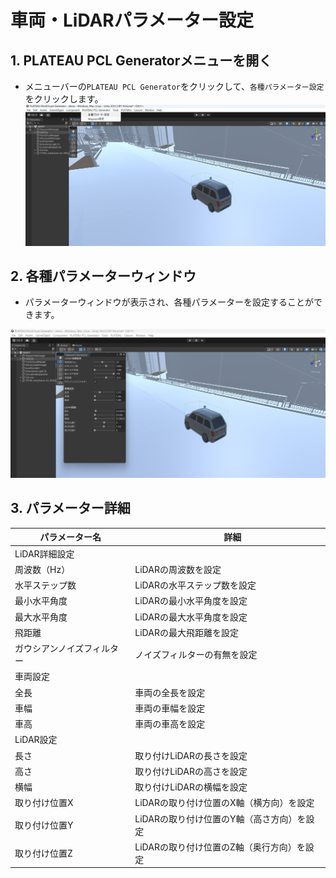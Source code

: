 # 車両・LiDARパラメーター設定

## 1. PLATEAU PCL Generatorメニューを開く
- メニューバーの`PLATEAU PCL Generator`をクリックして、`各種パラメーター設定`をクリックします。
![param-menu](../images/param-menu.png) 


## 2. 各種パラメーターウィンドウ
- パラメーターウィンドウが表示され、各種パラメーターを設定することができます。

![param-window](../images/param-window.png) 

## 3. パラメーター詳細

| パラメーター名 |　詳細 |
|-|-|
| LiDAR詳細設定 |
| 周波数（Hz） | LiDARの周波数を設定 |
| 水平ステップ数 | LiDARの水平ステップ数を設定 |
| 最小水平角度 | LiDARの最小水平角度を設定 |
| 最大水平角度 | LiDARの最大水平角度を設定 |
| 飛距離 | LiDARの最大飛距離を設定 |
| ガウシアンノイズフィルター | ノイズフィルターの有無を設定 |
| 車両設定 |
| 全長 | 車両の全長を設定 |
| 車幅 | 車両の車幅を設定 |
| 車高 | 車両の車高を設定 |
| LiDAR設定 |
| 長さ | 取り付けLiDARの長さを設定 |
| 高さ | 取り付けLiDARの高さを設定 |
| 横幅 | 取り付けLiDARの横幅を設定 |
| 取り付け位置X | LiDARの取り付け位置のX軸（横方向）を設定 |
| 取り付け位置Y | LiDARの取り付け位置のY軸（高さ方向）を設定 |
| 取り付け位置Z | LiDARの取り付け位置のZ軸（奥行方向）を設定 |

